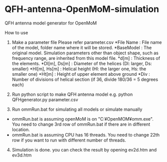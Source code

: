 # QFH-antenna-OpenMoM-simulation
QFH antenna model generator for OpenMoM

How to use

1. Make a parameter file
Please refer parameter.csv
*File Name     : File name of the model, folder name where it will be stored.
*BaseModel     : The original model. Simulation parameters other than object shape, such as frequency range, are inherited from this model file.
*d[m]          : Thickness of the elements.
*Dl[m], Ds[m]  : Diameter of the helices (Dl: larger, Ds: smaller)
*Hl[m], Hs[m]  : Helical height (Hl: the larger one, Hs: the smaller one)
*Ht[m]         : Height of upper element above ground
*Div           : Number of divisions of helical section (if 36, divide 180/36 = 5 degrees each)
 
2. Run python script to make QFH antenna model
e.g. python QFHgenerator.py parameter.csv

3. Run ommRun.bat for simulating all models or simulate manually
* ommRun.bat is assuming openMoM is on "C:¥OpenMOM¥omm.exe". You need to change 3rd row of ommRun.bat if there are in different location.
* ommRun.bat is assuming CPU has 16 threads. You need to change 22th row if you want to run with different number of threads.

4. Simulation is done. you can check the result by opening ev2d.htm and ev3d.htm

